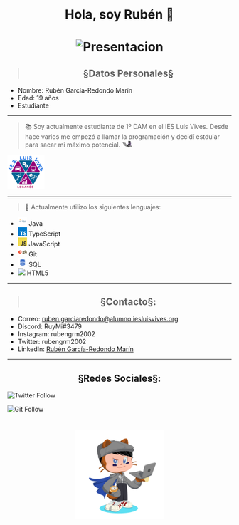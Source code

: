 ### <h1 align="center"> Hola, soy Rubén 👋
# <h1 align="center" width= "34" height= "32"> <img src="Imagenes/Rubén.png" alt="Presentacion" width="800" height="425"/>

>## <h2 align= "center"> §Datos Personales§

* Nombre: Rubén García-Redondo Marín
* Edad: 19 años
* Estudiante

--------------------------------------------------------------------------------



>📚 Soy actualmente estudiante de 1º DAM en el IES Luis Vives. Desde hace varios me empezó a llamar la programación y decidí estduiar para sacar mi máximo potencial. <img src="Imagenes/gato.gif" alt="gif_gato" width="22"/>

![Logo_IES_Luis_Vives](/Imagenes/logo.png)

--------------------------------------------------------------------------------

>🚀 Actualmente utilizo los siguientes lenguajes:

* <img width="20px" src="https://raw.githubusercontent.com/github/explore/80688e429a7d4ef2fca1e82350fe8e3517d3494d/topics/java/java.png" /> Java
* <img width="20px" src="https://raw.githubusercontent.com/github/explore/80688e429a7d4ef2fca1e82350fe8e3517d3494d/topics/typescript/typescript.png" />  TypeScript
* <img width="20px" src="https://raw.githubusercontent.com/github/explore/80688e429a7d4ef2fca1e82350fe8e3517d3494d/topics/javascript/javascript.png" /> JavaScript 
* <img width="20px" src="https://raw.githubusercontent.com/github/explore/80688e429a7d4ef2fca1e82350fe8e3517d3494d/topics/git/git.png" /> Git
* <img width="20px" src="https://raw.githubusercontent.com/github/explore/80688e429a7d4ef2fca1e82350fe8e3517d3494d/topics/sql/sql.png" /> SQL
* <img width="20px" src="https://user-images.githubusercontent.com/90842732/139321523-7c6d407c-86d3-4465-9d99-339bd971f32f.png" /> HTML5

--------------------------------------------------------------------------------


> ## <h2 align= "center"> §Contacto§:

* Correo: ruben.garciaredondo@alumno.iesluisvives.org
* Discord: RuyMi#3479
* Instagram: rubengrm2002
* Twitter: rubengrm2002
* LinkedIn: [Rubén García-Redondo Marín][website]

--------------------------------------------------------------------------------

 ## <h2 align= "center"> §Redes Sociales§:

![Twitter Follow](https://img.shields.io/twitter/follow/rubengrm2002?color=1DA1F2&label=RuyMi&logo=twitter&style=flat-square)

![Git Follow](https://img.shields.io/github/followers/RuyMi?style=social)


# <h1 align="center" width= "34" height= "32"> <img src="Imagenes/octogato.png" alt="Octogato_RuyMi" width="200"/>


<!-- Links -->
[website]: https://www.linkedin.com/in/rubén-garc%C3%ADa-redondo-mar%C3%ADn-59b36b225/
